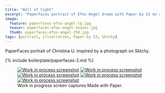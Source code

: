 ```yaml
---
title: "Wall of light"
excerpt: "PaperFaces portrait of Efox Angel drawn with Paper by 53 on an iPad."
image: 
  feature: paperfaces-efox-angel-lg.jpg
  teaser: paperfaces-efox-angel-teaser.jpg
  thumb: paperfaces-efox-angel-150.jpg
tags: [portrait, illustration, Paper by 53, Sktchy]
---
```


PaperFaces portrait of Christina U. inspired by a photograph on Sktchy.

{% include boilerplate/paperfaces-2.md %}

<figure class="third">
  <a href="{{ site.url }}/assets/images/paperfaces-efox-angel-process-1-lg.jpg"><img src="{{ site.url }}/assets/images/paperfaces-efox-angel-process-1-600.jpg" alt="Work in process screenshot"></a>
  <a href="{{ site.url }}/assets/images/paperfaces-efox-angel-process-2-lg.jpg"><img src="{{ site.url }}/assets/images/paperfaces-efox-angel-process-2-600.jpg" alt="Work in process screenshot"></a>
  <a href="{{ site.url }}/assets/images/paperfaces-efox-angel-process-3-lg.jpg"><img src="{{ site.url }}/assets/images/paperfaces-efox-angel-process-3-600.jpg" alt="Work in process screenshot"></a>
  <a href="{{ site.url }}/assets/images/paperfaces-efox-angel-process-4-lg.jpg"><img src="{{ site.url }}/assets/images/paperfaces-efox-angel-process-4-600.jpg" alt="Work in process screenshot"></a>
  <a href="{{ site.url }}/assets/images/paperfaces-efox-angel-process-5-lg.jpg"><img src="{{ site.url }}/assets/images/paperfaces-efox-angel-process-5-600.jpg" alt="Work in process screenshot"></a>
  <figcaption>Work in progress screen captures Made with Paper.</figcaption>
</figure>

